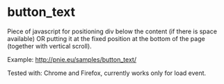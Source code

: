 button_text
===========
Piece of javascript for positioning div below the content (if there is space available) OR putting it at the fixed position at the bottom of the page (together with vertical scroll).

Example: http://pnie.eu/samples/button_text/

Tested with: Chrome and Firefox, currently works only for load event.
